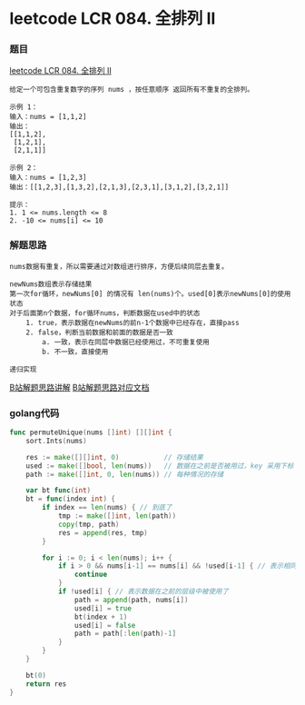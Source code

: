 # leetcode LCR 084. 全排列 II

### 题目
[leetcode LCR 084. 全排列 II](https://leetcode.cn/problems/7p8L0Z/)

```
给定一个可包含重复数字的序列 nums ，按任意顺序 返回所有不重复的全排列。

示例 1：
输入：nums = [1,1,2]
输出：
[[1,1,2],
 [1,2,1],
 [2,1,1]]

示例 2：
输入：nums = [1,2,3]
输出：[[1,2,3],[1,3,2],[2,1,3],[2,3,1],[3,1,2],[3,2,1]]

提示：
1. 1 <= nums.length <= 8
2. -10 <= nums[i] <= 10
```

### 解题思路
```
nums数据有重复，所以需要通过对数组进行排序，方便后续同层去重复。

newNums数组表示存储结果
第一次for循环，newNums[0] 的情况有 len(nums)个。used[0]表示newNums[0]的使用状态
对于后面第n个数据，for循环nums，判断数据在used中的状态
    1. true，表示数据在newNums的前n-1个数据中已经存在，直接pass
    2. false，判断当前数据和前面的数据是否一致
        a. 一致，表示在同层中数据已经使用过，不可重复使用
        b. 不一致，直接使用

递归实现
```
[B站解题思路讲解](https://www.bilibili.com/video/BV1R84y1i7Tm/?spm_id_from=333.788&vd_source=73dd03c0bb666ba0c69b2ea7fee8b249)
[B站解题思路对应文档](https://programmercarl.com/0047.%E5%85%A8%E6%8E%92%E5%88%97II.html)

### golang代码
```go
func permuteUnique(nums []int) [][]int {
	sort.Ints(nums)

	res := make([][]int, 0)           // 存储结果
	used := make([]bool, len(nums))   // 数据在之前是否被用过，key 采用下标
	path := make([]int, 0, len(nums)) // 每种情况的存储

	var bt func(int)
	bt = func(index int) {
		if index == len(nums) { // 到底了
			tmp := make([]int, len(path))
			copy(tmp, path)
			res = append(res, tmp)
		}

		for i := 0; i < len(nums); i++ {
			if i > 0 && nums[i-1] == nums[i] && !used[i-1] { // 表示相同的数据在本轮被使用了
				continue
			}
			if !used[i] { // 表示数据在之前的层级中被使用了
				path = append(path, nums[i])
				used[i] = true
				bt(index + 1)
				used[i] = false
				path = path[:len(path)-1]
			}
		}
	}

	bt(0)
	return res
}
```
